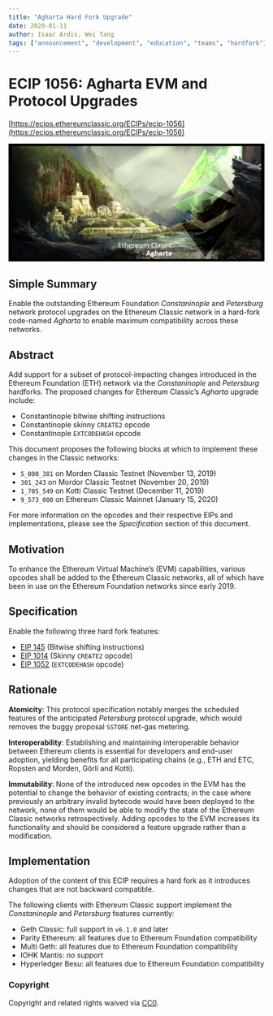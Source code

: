 ```yaml
---
title: "Agharta Hard Fork Upgrade"
date: 2020-01-11
author: Isaac Ardis, Wei Tang
tags: ["announcement", "development", "education", "teams", "hardfork"]
---
```


# ECIP 1056: Agharta EVM and Protocol Upgrades

[https://ecips.ethereumclassic.org/ECIPs/ecip-1056](https://ecips.ethereumclassic.org/ECIPs/ecip-1056)

![Agharta Hard Fork Upgrade](./hardfork_agharta.png)

## Simple Summary

Enable the outstanding Ethereum Foundation *Constaninople* and *Petersburg* network protocol upgrades on the Ethereum Classic network in a hard-fork code-named *Agharta* to enable maximum compatibility across these networks.

## Abstract

Add support for a subset of protocol-impacting changes introduced in the Ethereum Foundation (ETH) network via the *Constaninople* and *Petersburg* hardforks. The proposed changes for Ethereum Classic’s *Agharta* upgrade include:

* Constantinople bitwise shifting instructions
* Constantinople skinny `CREATE2` opcode
* Constantinople `EXTCODEHASH` opcode

This document proposes the following blocks at which to implement these changes in the Classic networks:

* `5_000_381` on Morden Classic Testnet (November 13, 2019)
* `301_243` on Mordor Classic Testnet (November 20, 2019)
* `1_705_549` on Kotti Classic Testnet (December 11, 2019)
* `9_573_000` on Ethereum Classic Mainnet (January 15, 2020)

For more information on the opcodes and their respective EIPs and implementations, please see the *Specification* section of this document.

## Motivation

To enhance the Ethereum Virtual Machine’s (EVM) capabilities, various opcodes shall be added to the Ethereum Classic networks, all of which have been in use on the Ethereum Foundation networks since early 2019.

## Specification

Enable the following three hard fork features:

* [EIP 145](https://eips.ethereum.org/EIPS/eip-145) (Bitwise shifting instructions)
* [EIP 1014](https://eips.ethereum.org/EIPS/eip-1014) (Skinny `CREATE2` opcode)
* [EIP 1052](https://eips.ethereum.org/EIPS/eip-1052) (`EXTCODEHASH` opcode)

## Rationale

**Atomicity**: This protocol specification notably merges the scheduled features of the anticipated *Petersburg* protocol upgrade, which would removes the buggy proposal `SSTORE` net-gas metering.

**Interoperability**: Establishing and maintaining interoperable behavior between Ethereum clients is essential for developers and end-user adoption, yielding benefits for all participating chains (e.g., ETH and ETC, Ropsten and Morden, Görli and Kotti).

**Immutability**: None of the introduced new opcodes in the EVM has the potential to change the behavior of existing contracts; in the case where previously an arbitrary invalid bytecode would have been deployed to the network, none of them would be able to modify the state of the Ethereum Classic networks retrospectively. Adding opcodes to the EVM increases its functionality and should be considered a feature upgrade rather than a modification.

## Implementation

Adoption of the content of this ECIP requires a hard fork as it introduces changes that are not backward compatible.

The following clients with Ethereum Classic support implement the *Constaninople* and *Petersburg* features currently:

* Geth Classic: full support in `v6.1.0` and later
* Parity Ethereum: all features due to Ethereum Foundation compatibility
* Multi Geth: all features due to Ethereum Foundation compatibility
* IOHK Mantis: *no support*
* Hyperledger Besu: all features due to Ethereum Foundation compatibility

### Copyright

Copyright and related rights waived via [CC0](https://creativecommons.org/publicdomain/zero/1.0/).
